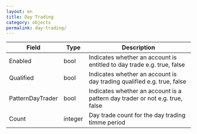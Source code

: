 ```yaml
---
layout: en
title: Day Trading
category: objects
permalink: day-trading/
---
```


| Field | Type | Description |
| ----- | ---- | ----------- |
| Enabled | bool | Indicates whether an account is entitled to day trade e.g. true, false |
| Qualified | bool | Indicates whether an account is day trading qualified e.g. true, false |
| PatternDayTrader | bool | Indicates whether an account is a pattern day trader or not e.g. true, false |
| Count | integer | Day trade count for the day trading timme period |



